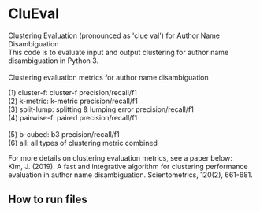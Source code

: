 # CluEval
Clustering Evaluation (pronounced as 'clue val') for Author Name Disambiguation  <br />
This code is to evaluate input and output clustering for author name disambiguation in Python 3. <br />
<br />
Clustering evaluation metrics for author name disambiguation <br/>

(1) cluster-f: cluster-f precision/recall/f1 <br />
(2) k-metric: k-metric precision/recall/f1 <br />
(3) split-lump: splitting & lumping error precision/recall/f1 <br />(4) pairwise-f: paired precision/recall/f1 <br />  
(5) b-cubed: b3 precision/recall/f1 <br />
(6) all: all types of clustering metric combined <br />

For more details on clustering evaluation metrics, see a paper below: <br />
Kim, J. (2019). A fast and integrative algorithm for clustering performance evaluation
    in author name disambiguation. Scientometrics, 120(2), 661-681. 
    
## How to run files

